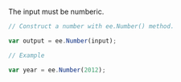 The input must be numberic.

```js
// Construct a number with ee.Number() method.

var output = ee.Number(input);

// Example

var year = ee.Number(2012);

```
